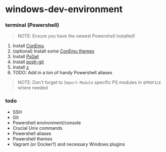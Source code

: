 # windows-dev-environment

### terminal (Powershell)

> NOTE: Ensure you have the newest Powershell installed!

1. Install [ConEmu](https://github.com/Maximus5/ConEmu)
2. (optional) Install some [ConEmu themes](https://github.com/joonro/ConEmu-Color-Themes)
3. Install [PsGet](http://psget.net/)
4. Install [posh-git](https://github.com/dahlbyk/posh-git)
5. Install [z](https://github.com/vincpa/z)
6. TODO: Add in a ton of handy Powershell aliases

> NOTE: Don't forget to `Import-Module` specific PS modules in `$PROFILE` where needed

### todo

- SSH
- Git
- Powershell environment/console
- Crucial Unix commands
- Powershell aliases
- Powershell themes
- Vagrant (or Docker?) and necessary Windows plugins
